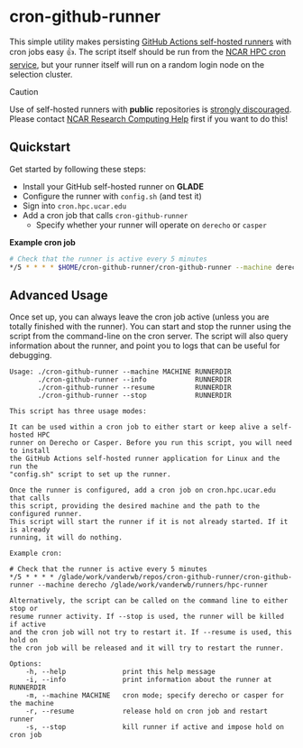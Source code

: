 # cron-github-runner
This simple utility makes persisting [GitHub Actions self-hosted runners](https://docs.github.com/en/actions/hosting-your-own-runners) with cron jobs easy 👍. The script itself should be run from the [NCAR HPC cron service](https://ncar-hpc-docs.readthedocs.io/en/latest/compute-systems/additional-resources/cron), but your runner itself will run on a random login node on the selection cluster.

> [!CAUTION]
> Use of self-hosted runners with **public** repositories is [strongly discouraged](https://docs.github.com/en/actions/hosting-your-own-runners/managing-self-hosted-runners/about-self-hosted-runners#self-hosted-runner-security). Please contact [NCAR Research Computing Help](http://rchelp.ucar.edu/) first if you want to do this!

## Quickstart

Get started by following these steps:
* Install your GitHub self-hosted runner on **GLADE**
* Configure the runner with `config.sh` (and test it)
* Sign into `cron.hpc.ucar.edu`
* Add a cron job that calls `cron-github-runner`
  * Specify whether your runner will operate on `derecho` or `casper`

**Example cron job**
```sh
# Check that the runner is active every 5 minutes
*/5 * * * * $HOME/cron-github-runner/cron-github-runner --machine derecho $WORK/runners/hpc-runner
```

## Advanced Usage

Once set up, you can always leave the cron job active (unless you are totally finished with the runner). You can start and stop the runner using the script from the command-line on the cron server. The script will also query information about the runner, and point you to logs that can be useful for debugging.

```
Usage: ./cron-github-runner --machine MACHINE RUNNERDIR
       ./cron-github-runner --info            RUNNERDIR
       ./cron-github-runner --resume          RUNNERDIR
       ./cron-github-runner --stop            RUNNERDIR

This script has three usage modes:

It can be used within a cron job to either start or keep alive a self-hosted HPC
runner on Derecho or Casper. Before you run this script, you will need to install
the GitHub Actions self-hosted runner application for Linux and the run the
"config.sh" script to set up the runner.

Once the runner is configured, add a cron job on cron.hpc.ucar.edu that calls
this script, providing the desired machine and the path to the configured runner.
This script will start the runner if it is not already started. If it is already
running, it will do nothing.

Example cron:

# Check that the runner is active every 5 minutes
*/5 * * * * /glade/work/vanderwb/repos/cron-github-runner/cron-github-runner --machine derecho /glade/work/vanderwb/runners/hpc-runner

Alternatively, the script can be called on the command line to either stop or
resume runner activity. If --stop is used, the runner will be killed if active
and the cron job will not try to restart it. If --resume is used, this hold on
the cron job will be released and it will try to restart the runner.

Options:
    -h, --help              print this help message
    -i, --info              print information about the runner at RUNNERDIR
    -m, --machine MACHINE   cron mode; specify derecho or casper for the machine
    -r, --resume            release hold on cron job and restart runner
    -s, --stop              kill runner if active and impose hold on cron job
```
